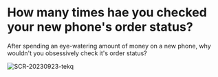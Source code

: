 # How many times hae you checked your new phone's order status?

After spending an eye-watering amount of money on a new phone, why wouldn't you obsessively check it's order status?

![SCR-20230923-tekq](https://github.com/developedbytoby/how-many-times-have-you-checked-your-order-status/assets/77097223/78dbcebc-8d32-4b02-9961-b1e207d86ed7)
